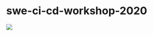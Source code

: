 # swe-ci-cd-workshop-2020

![](https://github.com/paicrush/swe-workshop-2020/workflows/Deploy/badge.svg)
